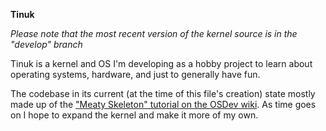 **Tinuk**

*Please note that the most recent version of the kernel source is in the "develop" branch*

Tinuk is a kernel and OS I'm developing as a hobby project to learn about operating systems, hardware, and just to generally have fun.

The codebase in its current (at the time of this file's creation) state mostly made up of the ["Meaty Skeleton" tutorial on the OSDev wiki](https://wiki.osdev.org/Meaty_Skeleton). As time goes on I hope to expand the kernel and make it more of my own.